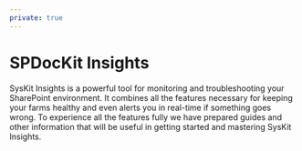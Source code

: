 ```yaml
---
private: true
---
```

# SPDocKit Insights

SysKit Insights is a powerful tool for monitoring and troubleshooting your SharePoint environment. It combines all the features necessary for keeping your farms healthy and even alerts you in real-time if something goes wrong. To experience all the features fully we have prepared guides and other information that will be useful in getting started and mastering SysKit Insights.